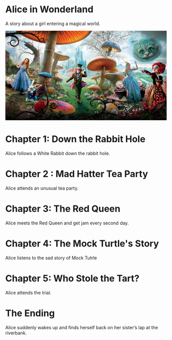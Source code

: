 Alice in Wonderland
===================


A story about a girl entering a magical world.

![Ttile image](assets/alice-in-wonderland.jpg)



# Chapter 1:  Down the Rabbit Hole

Alice follows a White Rabbit down the rabbit hole.


# Chapter 2 : Mad Hatter Tea Party

Alice attends an unusual tea party.


# Chapter 3: The Red Queen

Alice meets the Red Queen and get jam every second day.

# Chapter 4: The Mock Turtle's Story

Alice listens to the sad story of Mock Tutrle


# Chapter 5:  Who Stole the Tart?

Alice attends the trial.

# The Ending

Alice suddenly wakes up and finds herself back on her sister’s lap at the riverbank.
